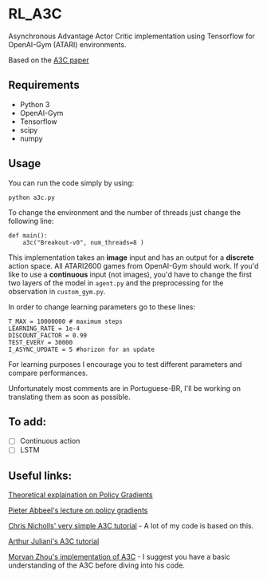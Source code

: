 # RL_A3C
Asynchronous Advantage Actor Critic implementation using Tensorflow for OpenAI-Gym (ATARI) environments.

Based on the [A3C paper]()

## Requirements

* Python 3
* OpenAI-Gym
* Tensorflow
* scipy
* numpy

## Usage

You can run the code simply by using:

```
python a3c.py
```

To change the environment and the number of threads just change the following line:

```
def main():
    a3c("Breakout-v0", num_threads=8 )
```

This implementation takes an **image** input and has an output for a **discrete** action space. All ATARI2600 games from OpenAI-Gym should work. If you'd like to use a **continuous** input (not images), you'd have to change the first two layers of the model in `agent.py` and the preprocessing for the observation in `custom_gym.py`.

In order to change learning parameters go to these lines:

```
T_MAX = 10000000 # maximum steps
LEARNING_RATE = 1e-4
DISCOUNT_FACTOR = 0.99
TEST_EVERY = 30000
I_ASYNC_UPDATE = 5 #horizon for an update
```
For learning purposes I encourage you to test different parameters and compare performances.

Unfortunately most comments are in Portuguese-BR, I'll be working on translating them as soon as possible.

## To add:
- [ ] Continuous action
- [ ] LSTM

## Useful links:

[Theoretical explaination on Policy Gradients](https://danieltakeshi.github.io/2017/03/28/going-deeper-into-reinforcement-learning-fundamentals-of-policy-gradients/)

[Pieter Abbeel's lecture on policy gradients](https://www.youtube.com/watch?v=S_gwYj1Q-44)

[Chris Nicholls' very simple A3C tutorial](https://cgnicholls.github.io/reinforcement-learning/2017/03/27/a3c.html) - A lot of my code is based on this.

[Arthur Juliani's A3C tutorial](https://medium.com/emergent-future/simple-reinforcement-learning-with-tensorflow-part-8-asynchronous-actor-critic-agents-a3c-c88f72a5e9f2)

[Morvan Zhou's implementation of A3C](https://github.com/MorvanZhou/Reinforcement-learning-with-tensorflow/tree/master/contents/10_A3C) - I suggest you have a basic understanding of the A3C before diving into his code.
